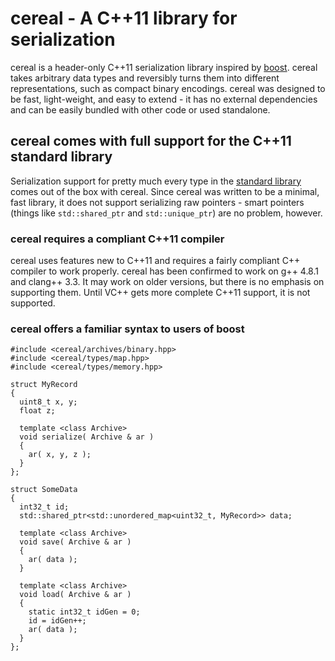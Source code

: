 cereal - A C++11 library for serialization
==========================================

cereal is a header-only C++11 serialization library inspired by [boost](http://www.boost.org/doc/libs/1_53_0/libs/serialization/doc/index.html).  cereal takes arbitrary data types and reversibly turns them into different representations, such as compact binary encodings.  cereal was designed to be fast, light-weight, and easy to extend - it has no external dependencies and can be easily bundled with other code or used standalone.

## cereal comes with full support for the C++11 standard library

Serialization support for pretty much every type in the [standard library](http://en.cppreference.com/w/) comes out of the box with cereal.  Since cereal was written to be a minimal, fast library, it does not support serializing raw pointers - smart pointers (things like `std::shared_ptr` and `std::unique_ptr`) are no problem, however.

### cereal requires a compliant C++11 compiler

cereal uses features new to C++11 and requires a fairly compliant C++ compiler to work properly.  cereal has been confirmed to work on g++ 4.8.1 and clang++ 3.3.  It may work on older versions, but there is no emphasis on supporting them.  Until VC++ gets more complete C++11 support, it is not supported.

### cereal offers a familiar syntax to users of boost

    #include <cereal/archives/binary.hpp>
    #include <cereal/types/map.hpp>
    #include <cereal/types/memory.hpp>
    
    struct MyRecord
    {
      uint8_t x, y;
      float z;
      
      template <class Archive>
      void serialize( Archive & ar )
      {
        ar( x, y, z );
      }
    };
    
    struct SomeData
    {
      int32_t id;
      std::shared_ptr<std::unordered_map<uint32_t, MyRecord>> data;
      
      template <class Archive>
      void save( Archive & ar )
      {
        ar( data );
      }
      
      template <class Archive>
      void load( Archive & ar )
      {
        static int32_t idGen = 0;
        id = idGen++;
        ar( data );
      }
    };
